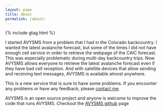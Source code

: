 ```yaml
---
layout: page
title: About
permalink: /about/
---
```


{% include gtag.html %}

I started AVYSMS from a problem that I had in the Colorado backcountry. I wanted the latest avalanche forecast, but some of the times I did not have enough cell service in order to retrieve the webpage of the CAIC forecast. This was especially problematic during multi-day backcountry trips. Now AVYSMS allows everyone to retrieve the latest avalanche forecast even if they have bad cell reception. And with satellite devices that allow sending and receiving text messages, AVYSMS is available almost anywhere.

This is a new service that is sure to have some problems. If you encounter any problems or have any feedback, please [contact me](/contact).

AVYSMS is an open source project and anyone is welcome to improve the code that runs AVYSMS. Checkout the [AVYSMS github](https://github.com/xuset/avysms) page
